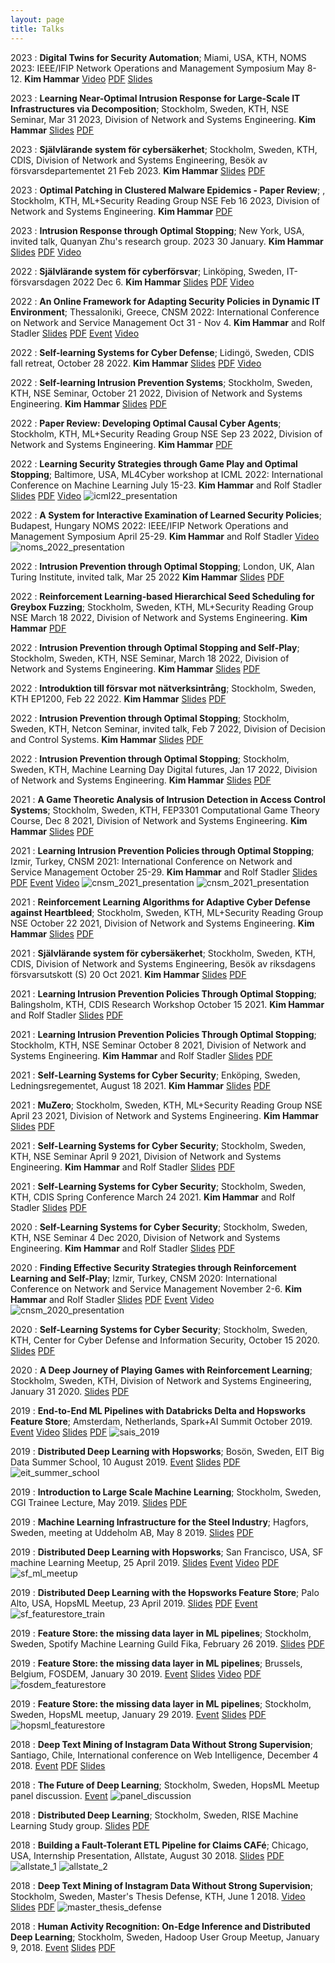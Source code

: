 ```yaml
---
layout: page
title: Talks
---
```


2023
:   **Digital Twins for Security Automation**; Miami, USA, KTH, NOMS 2023: IEEE/IFIP Network Operations and Management Symposium May 8-12.
    **Kim Hammar**
    [Video](https://www.youtube.com/watch?v=Gi-_KSNYVCk)
	[PDF](/assets/slides/Digital_twins_security_noms23_Hammar_Stadler.pdf)
	[Slides](https://www.slideshare.net/KimHammar/digital-twins-for-security-automation)

2023
:   **Learning Near-Optimal Intrusion Response for Large-Scale IT Infrastructures via Decomposition**; Stockholm, Sweden, KTH, NSE Seminar, Mar 31 2023, Division of Network and Systems Engineering.
    **Kim Hammar**
	[Slides](https://www.slideshare.net/KimHammar/learning-nearoptimal-intrusion-response-for-largescale-it-infrastructures-via-decomposition)
	[PDF](/assets/slides/NSE_seminar_Kim_Hammar_31_mar_2023.pdf)

2023
:   **Självlärande system för cybersäkerhet**; Stockholm, Sweden, KTH, CDIS, Division of Network and Systems Engineering, Besök av försvarsdepartementet 21 Feb 2023.
    **Kim Hammar**
	[Slides](https://www.slideshare.net/KimHammar/sjlvlrande-system-fr-cyberfrsvar)
	[PDF](/assets/slides/CDIS_forsvarsdepartementet_21_feb_2023.pdf)

2023
:   **Optimal Patching in Clustered Malware Epidemics - Paper Review**; , Stockholm, KTH, ML+Security Reading Group NSE Feb 16 2023, Division of Network and Systems Engineering.
    **Kim Hammar**
	[PDF](/assets/slides/MLSec_readinggroup_16_Feb_2023_Hammar.pdf)

2023
:   **Intrusion Response through Optimal Stopping**; New York, USA, invited talk, Quanyan Zhu's research group. 2023 30 January.
    **Kim Hammar**
	[Slides](https://www.slideshare.net/KimHammar/intrusion-response-through-optimal-stopping)
	[PDF](/assets/slides/NYU_Invited_Talk_Optimal_Stopping_Hammar_30_jan_2023.pdf)
    [Video](https://www.youtube.com/watch?v=Qzp_wiNW91o)

2022
:   **Självlärande system för cyberförsvar**; Linköping, Sweden, IT-försvarsdagen 2022 Dec 6.
    **Kim Hammar**
	[Slides](https://www.slideshare.net/KimHammar/cnsm-2022-an-online-framework-for-adapting-security-policies-in-dynamic-it-environment-hammar-stadler)
	[PDF](/assets/slides/IT_forsvarsdagen_22_Hammar.pdf)
	[Video](https://www.youtube.com/watch?v=IWs8z8G8OWg)

2022
:   **An Online Framework for Adapting Security Policies in Dynamic IT Environment**; Thessaloniki, Greece, CNSM 2022: International Conference on Network and Service Management Oct 31 - Nov 4.
    **Kim Hammar** and Rolf Stadler
	[Slides](https://www.slideshare.net/KimHammar/cnsm-2022-an-online-framework-for-adapting-security-policies-in-dynamic-it-environment-hammar-stadler)
	[PDF](/assets/slides/CNSM_22_Hammar_Stadler_2_Nov.pdf)
	[Event](http://www.cnsm-conf.org/2022/)
	[Video](https://www.youtube.com/watch?v=r1FD2-b-25g)

2022
:   **Self-learning Systems for Cyber Defense**; Lidingö, Sweden, CDIS fall retreat, October 28 2022.
    **Kim Hammar**
	[Slides](https://www.slideshare.net/KimHammar/selflearning-systems-for-cyber-defense)
	[PDF](/assets/slides/CDIS_fall_retreat_28_oct_22.pdf)
    [Video](https://youtu.be/tpal1DoNBy8)

2022
:   **Self-learning Intrusion Prevention Systems**; Stockholm, Sweden, KTH, NSE Seminar, October 21 2022, Division of Network and Systems Engineering.
    **Kim Hammar**
	[Slides](https://www.slideshare.net/KimHammar/selflearning-intrusion-prevention-systems)
	[PDF](/assets/slides/NSE_seminar_oct_2022_Kim.pdf)

2022
:   **Paper Review: Developing Optimal Causal Cyber Agents**; Stockholm, KTH, ML+Security Reading Group NSE Sep 23 2022, Division of Network and Systems Engineering.
    **Kim Hammar**
	[PDF](/assets/slides/MLsec_reading_group_NSE_2022_23_sep_Kim_Hammar.pdf)

2022
:   **Learning Security Strategies through Game Play and Optimal Stopping**; Baltimore, USA, ML4Cyber workshop at ICML 2022: International Conference on Machine Learning July 15-23.
    **Kim Hammar** and Rolf Stadler
	[Slides](https://www.slideshare.net/KimHammar/learning-security-strategies-through-game-play-and-optimal-stopping)
	[PDF](/assets/slides/ICML_22_HAMMAR_STADLER_SLIDES.PDF)
    [Video](https://www.youtube.com/watch?v=Qz6huGXjhec)
	![icml22_presentation](/assets/icml22_presentation.png "Presentation at ICML 2022")

2022
:   **A System for Interactive Examination of Learned Security Policies**; Budapest, Hungary NOMS 2022: IEEE/IFIP Network Operations and Management Symposium April 25-29.
    **Kim Hammar** and Rolf Stadler
	[Video](https://www.youtube.com/watch?v=18P7MjPKNDg)
   ![noms_2022_presentation](/assets/noms22_presentation_26_april_22.png "Presentation at NOMS 2022")

2022
:   **Intrusion Prevention through Optimal Stopping**; London, UK, Alan Turing Institute, invited talk, Mar 25 2022
    **Kim Hammar**
	[Slides](https://www.slideshare.net/KimHammar/intrusion-prevention-through-optimal-stopping-251427388)
	[PDF](/assets/slides/IPS_through_OptimalStopping_25_mar_2022_ATI_KimHammar.pdf)

2022
:   **Reinforcement Learning-based Hierarchical Seed Scheduling for Greybox Fuzzing**; Stockholm, Sweden, KTH, ML+Security Reading Group NSE March 18 2022, Division of Network and Systems Engineering.
    **Kim Hammar**
	[PDF](/assets/slides/MLSec_Reading_group_NSE_18_mar_22.pdf)

2022
:   **Intrusion Prevention through Optimal Stopping and Self-Play**; Stockholm, Sweden, KTH, NSE Seminar, March 18 2022, Division of Network and Systems Engineering.
    **Kim Hammar**
	[Slides](https://www.slideshare.net/KimHammar/intrusion-prevention-through-optimal-stopping-and-selfplay)
	[PDF](/assets/slides/NSE_Seminar_18_March_2022_Kim_Hammar.pdf)

2022
:   **Introduktion till försvar mot nätverksintrång**; Stockholm, Sweden, KTH EP1200, Feb 22 2022.
    **Kim Hammar**
	[Slides](https://www.slideshare.net/KimHammar/introduktion-till-frsvar-mot-ntverksintrng-22-feb-2022-ep1200-kth)
	[PDF](/assets/slides/Intro_till_forsvar_mot_natverksintrang_EP1200_16_2_22.pdf)

2022
:   **Intrusion Prevention through Optimal Stopping**; Stockholm, Sweden, KTH, Netcon Seminar, invited talk, Feb 7 2022, Division of Decision and Control Systems.
    **Kim Hammar**
	[Slides](https://www.slideshare.net/KimHammar/intrusion-prevention-through-optimal-stopping-251125924)
	[PDF](/assets/slides/Netcon_talk_7_feb_2022_OptimalStopping_Intrusion_Prevention_Kim_Hammar.pdf)

2022
:   **Intrusion Prevention through Optimal Stopping**; Stockholm, Sweden, KTH, Machine Learning Day Digital futures, Jan 17 2022, Division of Network and Systems Engineering.
    **Kim Hammar**
	[Slides](https://www.slideshare.net/KimHammar/intrusion-prevention-through-optimal-stopping)
	[PDF](/assets/slides/Machine_Learning_Day_Digital_Futures_17_Jan_2022_Hammar_Stadler.pdf)

2021
:   **A Game Theoretic Analysis of Intrusion Detection in Access Control Systems**; Stockholm, Sweden, KTH, FEP3301 Computational Game Theory Course, Dec 8 2021, Division of Network and Systems Engineering.
    **Kim Hammar**
	[Slides](https://www.slideshare.net/KimHammar/a-game-theoretic-analysis-of-intrusion-detection-in-access-control-systems-paper-review)
	[PDF](/assets/slides/FEP3301_Presentation_Hammar_8_Dec_2021.pdf)

2021
:   **Learning Intrusion Prevention Policies through Optimal Stopping**; Izmir, Turkey, CNSM 2021: International Conference on Network and Service Management October 25-29.
    **Kim Hammar** and Rolf Stadler
	[Slides](https://www.slideshare.net/KimHammar/learning-intrusion-prevention-policies-through-optimal-stopping-cnsm2021)
	[PDF](/assets/slides/CNSM_2021_Hammar_Stadler_28_Oct.pdf)
	[Event](http://www.cnsm-conf.org/2021/)
	[Video](https://www.youtube.com/watch?v=_zL4qR5-jU8)
	![cnsm_2021_presentation](/assets/CNSM21.jpeg "Presentation at CNSM 2021")
	![cnsm_2021_presentation](/assets/cnsm21_presentation.png "Presentation at CNSM 2021")

2021
:   **Reinforcement Learning Algorithms for Adaptive Cyber Defense against Heartbleed**; Stockholm, Sweden, KTH, ML+Security Reading Group NSE October 22 2021, Division of Network and Systems Engineering.
    **Kim Hammar**
	[Slides](https://www.slideshare.net/KimHammar/reinforcement-learning-algorithms-for-adaptive-cyber-defense-against-heartbleed)
	[PDF](/assets/slides/mlsec_NSE_reading_group_22_oct_2021_Hammar.pdf)

2021
:   **Självlärande system för cybersäkerhet**; Stockholm, Sweden, KTH, CDIS, Division of Network and Systems Engineering, Besök av riksdagens försvarsutskott (S) 20 Oct 2021.
    **Kim Hammar**
	[Slides](https://www.slideshare.net/KimHammar/sjlvlrande-system-fr-cyberskerhet)
	[PDF](/assets/slides/riksdagens_forsvarsutskott_S_CDIS_Hammar_20_oct_2021.pdf)

2021
:   **Learning Intrusion Prevention Policies Through Optimal Stopping**; Balingsholm, KTH, CDIS Research Workshop October 15 2021.
    **Kim Hammar** and Rolf Stadler
	[Slides](https://www.slideshare.net/KimHammar/learning-intrusion-prevention-policies-through-optimal-stopping-250452321)
	[PDF](/assets/slides/CDIS_Workshop_Balingsholm_15_oct_2021_Hammar_Stadler.pdf)

2021
:   **Learning Intrusion Prevention Policies Through Optimal Stopping**; Stockholm, KTH, NSE Seminar October 8 2021, Division of Network and Systems Engineering.
    **Kim Hammar** and Rolf Stadler
	[Slides](https://www.slideshare.net/KimHammar/learning-intrusion-prevention-policies-through-optimal-stopping)
	[PDF](/assets/slides/NSE_seminar_8_oct_21_Hammar_Stadler.pdf)

2021
:   **Self-Learning Systems for Cyber Security**; Enköping, Sweden, Ledningsregementet, August 18 2021.
    **Kim Hammar**
	[Slides](https://www.slideshare.net/KimHammar/selflearning-systems-for-cyber-security-250086888)
	[PDF](/assets/slides/Hammar_Stadler_Self_Learning_Systems_Enkoping_18_aug_21.pdf)

2021
:   **MuZero**; Stockholm, Sweden, KTH, ML+Security Reading Group NSE April 23 2021, Division of Network and Systems Engineering.
    **Kim Hammar**
	[Slides](https://www.slideshare.net/KimHammar/muzero-ml-security-reading-group)
	[PDF](/assets/slides/muzero_ml_reading_group_23_apr_21_KimHammar.pdf)

2021
:   **Self-Learning Systems for Cyber Security**; Stockholm, Sweden, KTH, NSE Seminar April 9 2021, Division of Network and Systems Engineering.
    **Kim Hammar** and Rolf Stadler
	[Slides](https://www.slideshare.net/KimHammar/selflearning-systems-for-cyber-security-245974483)
	[PDF](/assets/slides/nse_seminar_9_april_21_KimHammar.pdf)

2021
:   **Self-Learning Systems for Cyber Security**; Stockholm, Sweden, KTH, CDIS Spring Conference March 24 2021.
    **Kim Hammar** and Rolf Stadler
	[Slides](https://www.slideshare.net/KimHammar/selflearning-systems-for-cyber-security-245001363)
	[PDF](/assets/slides/Kim_Hammar_Rolf_Stadler_CDIS_Spring_Conference_March_24_Self_learning_Systems_for_Defense.pdf)

2020
:   **Self-Learning Systems for Cyber Security**; Stockholm, Sweden, KTH, NSE Seminar 4 Dec 2020, Division of Network and Systems Engineering.
    **Kim Hammar** and Rolf Stadler
	[Slides](https://www.slideshare.net/KimHammar/nse-seminar-4dechammarstadler)
	[PDF](/assets/slides/NSE_seminar_4_dec_Hammar_Stadler.pdf)

2020
:   **Finding Effective Security Strategies through Reinforcement Learning and Self-Play**; Izmir, Turkey, CNSM 2020: International Conference on Network and Service Management November 2-6.
    **Kim Hammar** and Rolf Stadler
	[Slides](https://www.slideshare.net/KimHammar/cdis-hammar-stadler15oct2020)
	[PDF](/assets/slides/cnsm_2020_hammar_stadler_3_nov.pdf)
	[Event](http://www.cnsm-conf.org/2020/)
	[Video](https://www.youtube.com/watch?v=9ihiIPVRB58)
	![cnsm_2020_presentation](/assets/cnsm20_presentation.png "Presentation at CNSM 2020")

2020
:   **Self-Learning Systems for Cyber Security**; Stockholm, Sweden, KTH, Center for Cyber Defense and Information Security, October 15 2020.
	[Slides](https://www.slideshare.net/KimHammar/selflearning-systems-for-cyber-security)
	[PDF](/assets/slides/cdis_hammar_stadler_15_oct_2020.pdf)

2020
:   **A Deep Journey of Playing Games with Reinforcement Learning**; Stockholm, Sweden, KTH, Division of Network and Systems Engineering, January 31 2020.
	[Slides](https://www.slideshare.net/KimHammar/nse-kth-seminardeeprlgameskimhammar31jan2020)
	[PDF](/assets/slides/deepmind_rl_nse.pdf)

2019
:   **End-to-End ML Pipelines with Databricks Delta and Hopsworks Feature Store**; Amsterdam, Netherlands, Spark+AI Summit October 2019.
	[Event](https://databricks.com/session_eu19/end-to-end-spark-tensorflow-pytorch-pipelines-with-databricks-delta)
	[Video](https://www.youtube.com/watch?v=zGNQQfEjCQY)
	[Slides](https://www.slideshare.net/KimHammar/spark-ai-summitoct172019kimhammarjimdowlingv6)
	[PDF](/assets/slides/sais2019.pdf)
	![sais_2019](/assets/sais2019.jpg "Spark+AI Summit 2019 Amsterdam")

2019
:   **Distributed Deep Learning with Hopsworks**; Bosön, Sweden, EIT Big Data Summer School, 10 August 2019.
	[Event](https://bdaschool2019.github.io)
	[Slides](https://www.slideshare.net/KimHammar/eit-digital-bigdatasummerschool8aug2019kimhammar-162409943)
	[PDF](/assets/slides/ddl_eit.pdf)
	![eit_summer_school](/assets/summer_school.jpg "EIT Summer School Hopsworks")

2019
:   **Introduction to Large Scale Machine Learning**; Stockholm, Sweden, CGI Trainee Lecture, May 2019.
	[Slides](https://www.slideshare.net/KimHammar/cgi-trainees-workshop-distributed-deep-learning-245-2019-kim-hammar)
	[PDF](/assets/slides/ddl_cgi.pdf)

2019
:   **Machine Learning Infrastructure for the Steel Industry**; Hagfors, Sweden, meeting at Uddeholm AB, May 8 2019.
	[Slides](https://www.slideshare.net/KimHammar/uddeholm-ml-workshophagforskimhammar)
	[PDF](/assets/slides/uddeholm.pdf)

2019
:   **Distributed Deep Learning with Hopsworks**; San Francisco, USA, SF machine Learning Meetup, 25 April 2019.
	[Slides](https://www.slideshare.net/KimHammar/distributed-deep-learningwithhopsworkskimhammar25april2019)
	[Event](https://www.meetup.com/sfmachinelearning/events/260177607)
	[Video](https://www.youtube.com/watch?v=V6siDg2REZQ&feature=youtu.be&t=2697)
	[PDF](/assets/slides/ddl_mesos.pdf)
	![sf_ml_meetup](/assets/mesosphere_meetup_sf.jpeg "Mesosphere Meetup San Francisco")

2019
:   **Distributed Deep Learning with the Hopsworks Feature Store**; Palo Alto, USA, HopsML Meetup, 23 April 2019.
	[Slides](https://www.slideshare.net/KimHammar/hopsworks-hands-onfeaturestorepaloaltokimhammar23april2019)
	[PDF](/assets/slides/featurestore_palo_alto.pdf)
	[Event](https://www.eventbrite.ie/e/hopsworks-hands-on-feature-store-distributed-deep-learning-and-more-tickets-58136928117)
	![sf_featurestore_train](/assets/sf_train_office_w_jim.png "SF Feature Store HopsML Meetup")

2019
:   **Feature Store: the missing data layer in ML pipelines**; Stockholm, Sweden, Spotify Machine Learning Guild Fika, February 26 2019.
	[Slides](https://www.slideshare.net/KimHammar/kim-hammar-spotify-ml-guild-meetup-feature-stores)
	[PDF](/assets/slides/featurestore_spotify.pdf)

2019
:   **Feature Store: the missing data layer in ML pipelines**; Brussels, Belgium, FOSDEM, January 30 2019.
	[Event](https://archive.fosdem.org/2019/schedule/event/feature_store/)
	[Slides](https://www.slideshare.net/KimHammar/kim-hammar-feature-store-the-missing-data-layer-in-ml-pipelines-hopsml-meetup-stockholm)
	[Video](https://www.youtube.com/watch?v=86rrEJqRLO4&t=)
	[PDF](/assets/slides/featurestore_fosdem.pdf)
	![fosdem_featurestore](/assets/fosdem_brussels5.jpeg "Feature Store - FOSDEM")

2019
:   **Feature Store: the missing data layer in ML pipelines**; Stockholm, Sweden, HopsML meetup, January 29 2019.
	[Event](https://www.meetup.com/HopsML-Stockholm/events/257952659/)
	[Slides](https://www.slideshare.net/KimHammar/kim-hammar-feature-store-the-missing-data-layer-in-ml-pipelines-hopsml-meetup-stockholm)
	[PDF](/assets/slides/featurestore_hopsml.pdf)
	![hopsml_featurestore](/assets/hopsml_meetup_stockholm.jpeg "Feature Store - HopsML")

2018
:   **Deep Text Mining of Instagram Data Without Strong Supervision**; Santiago, Chile, International conference on Web Intelligence, December 4 2018.
	[Event](https://webintelligence2018.com/)
	[PDF](/assets/slides/web_intelligence_santiago_pres.pdf)
	[Slides](https://www.slideshare.net/KimHammar/wi-2018-santiago)

2018
:   **The Future of Deep Learning**; Stockholm, Sweden, HopsML Meetup panel discussion.
	[Event](https://www.meetup.com/HopsML-Stockholm/events/256064863/)
    ![panel_discussion](/assets/hopsml_meetup_panel.jpeg "HopsML Meetup Panel Discussion: The Future of Deep Learning")

2018
:   **Distributed Deep Learning**; Stockholm, Sweden, RISE Machine Learning Study group.
	[Slides](https://www.slideshare.net/KimHammar/kim-hammar-distributed-deep-learning-rise-learning-machines-meetup)
	[PDF](/assets/slides/rise_ml.pdf)

2018
:   **Building a Fault-Tolerant ETL Pipeline for Claims CAFé**; Chicago, USA, Internship Presentation, Allstate, August 30 2018.
	[Slides](https://www.slideshare.net/KimHammar/kim-hammar-allstate-internship-presentation-data-engineering-analytics-claims-cafe)
	[PDF](/assets/slides/allstate_defense.pdf)
	![allstate_1](/assets/allstate1.jpg "Allstate Internship")
	![allstate_2](/assets/allstate2.jpg "Allstate Internship")

2018
:   **Deep Text Mining of Instagram Data Without Strong Supervision**; Stockholm, Sweden, Master's Thesis Defense, KTH, June 1 2018.
	[Video](https://www.youtube.com/watch?v=OgFQIGAhPgQ&t=1567s)
	[Slides](https://www.slideshare.net/KimHammar/kim-hammar-msc-thesis-defense-2018)
	[PDF](/assets/slides/master_defense.pdf)
	![master_thesis_defense](/assets/master_thesis_defense.jpeg "Master Thesis Defense")

2018
:   **Human Activity Recognition: On-Edge Inference and Distributed Deep Learning**; Stockholm, Sweden, Hadoop User Group Meetup, January 9, 2018.
	[Event](https://www.meetup.com/stockholm-hug/events/247080325/)
	[Slides](https://www.slideshare.net/KimHammar/kim-hammar-konstantin-sozinov-distributed-lstm-training-predicting-human-activities-on-edge-devices-stockholm-hadoop-user-group-meetup)
	[PDF](/assets/slides/har.pdf)
